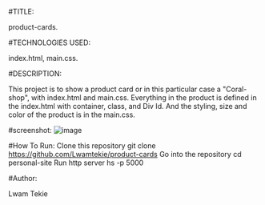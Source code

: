 #TITLE:
 
 product-cards.

#TECHNOLOGIES USED:

index.html, main.css.


#DESCRIPTION:
  
  This project is to show a product card or in this particular case a "Coral-shop", with index.html and main.css. Everything in the product is defined in the index.html with container, class, and Div Id. And the styling, size and color of the product is in the main.css.

  #screenshot:
  ![image](https://raw.githubusercontent.com/Lwamtekie/product-cards/master/screenshot/screencapture-127-0-0-1-8082-2019-05-18-12_05_01.png)

  #How To Run:
  Clone this repository
  git clone https://github.com/Lwamtekie/product-cards
  Go into the repository cd personal-site Run http server hs -p 5000

  #Author:
  
  Lwam Tekie 



